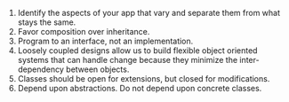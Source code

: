 

1. Identify the aspects of your app that vary and separate them from what stays the same.
2. Favor composition over inheritance.
3. Program to an interface, not an implementation.
4. Loosely coupled designs allow us to build flexible object oriented systems that can handle change because they minimize the inter-dependency between objects.
5. Classes should be open for extensions, but closed for modifications.
6. Depend upon abstractions. Do not depend upon concrete classes.
